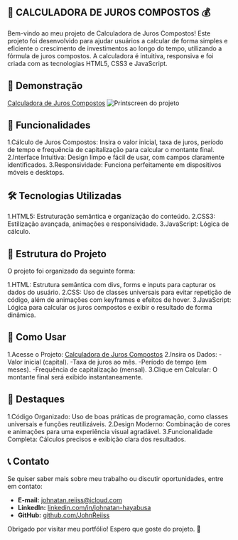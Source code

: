 ## 🧮 CALCULADORA DE JUROS COMPOSTOS 💰
Bem-vindo ao meu projeto de Calculadora de Juros Compostos! Este projeto foi desenvolvido para ajudar usuários a calcular de forma simples e eficiente o crescimento de investimentos ao longo do tempo, utilizando a fórmula de juros compostos. A calculadora é intuitiva, responsiva e foi criada com as tecnologias HTML5, CSS3 e JavaScript.

## 📸 Demonstração
[Calculadora de Juros Compostos](https://johnreiiss.github.io/Calculadora-de-juros-compostos/)
![Printscreen do projeto](https://github.com/user-attachments/assets/7fa15657-5654-48b6-89cc-1349b71153a7)

## 🚀 Funcionalidades
1.Cálculo de Juros Compostos: Insira o valor inicial, taxa de juros, período de tempo e frequência de capitalização para calcular o montante final.
2.Interface Intuitiva: Design limpo e fácil de usar, com campos claramente identificados.
3.Responsividade: Funciona perfeitamente em dispositivos móveis e desktops.

## 🛠️ Tecnologias Utilizadas
1.HTML5: Estruturação semântica e organização do conteúdo.
2.CSS3: Estilização avançada, animações e responsividade.
3.JavaScript: Lógica de cálculo.

## 📂 Estrutura do Projeto
O projeto foi organizado da seguinte forma:

1.HTML: Estrutura semântica com divs, forms e inputs para capturar os dados do usuário.
2.CSS: Uso de classes universais para evitar repetição de código, além de animações com keyframes e efeitos de hover.
3.JavaScript: Lógica para calcular os juros compostos e exibir o resultado de forma dinâmica.

## 📝 Como Usar
1.Acesse o Projeto: [Calculadora de Juros Compostos](https://johnreiiss.github.io/Calculadora-de-juros-compostos/)
2.Insira os Dados:
-Valor inicial (capital).
-Taxa de juros ao mês.
-Período de tempo (em meses).
-Frequência de capitalização (mensal).
3.Clique em Calcular: O montante final será exibido instantaneamente.

## 🌟 Destaques
1.Código Organizado: Uso de boas práticas de programação, como classes universais e funções reutilizáveis.
2.Design Moderno: Combinação de cores e animações para uma experiência visual agradável.
3.Funcionalidade Completa: Cálculos precisos e exibição clara dos resultados.

## 📞 Contato
Se quiser saber mais sobre meu trabalho ou discutir oportunidades, entre em contato:

- **E-mail:** johnatan.reiiss@icloud.com
- **LinkedIn:** [linkedin.com/in/johnatan-hayabusa](https://www.linkedin.com/in/johnatan-hayabusa)
- **GitHub:** [github.com/JohnReiiss](https://github.com/JohnReiiss)

Obrigado por visitar meu portfólio! Espero que goste do projeto. 🚀
